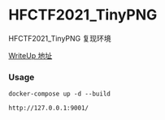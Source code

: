 # HFCTF2021_TinyPNG
HFCTF2021_TinyPNG 复现环境

[WriteUp 地址](http://me.liki.link/20210429/HFCTF2021-TinyPNG/)

### Usage

```
docker-compose up -d --build

http://127.0.0.1:9001/
```


